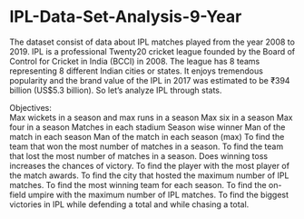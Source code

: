 # IPL-Data-Set-Analysis-9-Year

The dataset consist of data about IPL matches played from the year 2008 to 2019. IPL is a professional Twenty20 cricket league founded by the Board of Control for Cricket in India (BCCI) in 2008. The league has 8 teams representing 8 different Indian cities or states. It enjoys tremendous popularity and the brand value of the IPL in 2017 was estimated to be ₹394 billion (US$5.3 billion). So let’s analyze IPL through stats.


Objectives:  
Max wickets in a season and max runs in a season
Max six in a season
Max four in a season
Matches in each stadium
Season wise winner
Man of the match in each season
Man of the match in each season (max)
To find the team that won the most number of matches in a season.
To find the team that lost the most number of matches in a season.
Does winning toss increases the chances of victory.
To find the player with the most player of the match awards.
To find the city that hosted the maximum number of IPL matches.
To find the most winning team for each season.
To find the on-field umpire with the maximum number of IPL matches.
To find the biggest victories in IPL while defending a total and while chasing a total.

